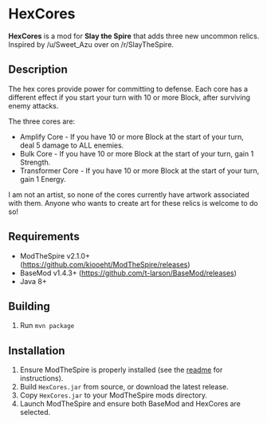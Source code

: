 # HexCores #
**HexCores** is a mod for **Slay the Spire** that adds three new uncommon relics. Inspired by /u/Sweet_Azu over on /r/SlayTheSpire.

## Description ##

The hex cores provide power for committing to defense. Each core has a different effect if you start your turn with 10 or more Block, after surviving enemy attacks.

The three cores are:

* Amplify Core - If you have 10 or more Block at the start of your turn, deal 5 damage to ALL enemies.
* Bulk Core - If you have 10 or more Block at the start of your turn, gain 1 Strength.
* Transformer Core - If you have 10 or more Block at the start of your turn, gain 1 Energy.

I am not an artist, so none of the cores currently have artwork associated with them. Anyone who wants to create art for these relics is welcome to do so!

## Requirements ##
* ModTheSpire v2.1.0+ (https://github.com/kiooeht/ModTheSpire/releases)
* BaseMod v1.4.3+ (https://github.com/t-larson/BaseMod/releases)
* Java 8+

## Building ##
1. Run `mvn package`

## Installation ##
1. Ensure ModTheSpire is properly installed (see the [readme](https://github.com/kiooeht/ModTheSpire/blob/master/README.md) for instructions).
1. Build `HexCores.jar` from source, or download the latest release.
1. Copy `HexCores.jar` to your ModTheSpire mods directory.
1. Launch ModTheSpire and ensure both BaseMod and HexCores are selected.
